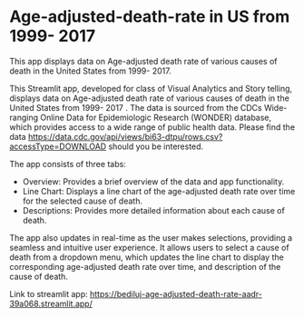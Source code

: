 # Age-adjusted-death-rate in US from 1999- 2017
This app displays data on Age-adjusted death rate of various causes of death in the United States from 1999- 2017.


This Streamlit app, developed for class of Visual Analytics and Story telling, displays data on Age-adjusted death rate of various causes of death in the United States from 1999- 2017 . 
The data is sourced from the CDCs Wide-ranging Online Data for Epidemiologic Research (WONDER) database, which provides access to a wide range of public health data.  Please find the data https://data.cdc.gov/api/views/bi63-dtpu/rows.csv?accessType=DOWNLOAD should you be interested.

The app consists of three tabs:

  - Overview: Provides a brief overview of the data and app functionality.
  - Line Chart: Displays a line chart of the age-adjusted death rate over time for the selected cause of death.
  - Descriptions: Provides more detailed information about each cause of death.

The app also updates in real-time as the user makes selections, providing a seamless and intuitive user experience. It allows users to select a cause of death from a dropdown menu, which updates the line chart to display the corresponding age-adjusted death rate over time, and description of the cause of death. 

Link to streamlit app: https://bediluj-age-adjusted-death-rate-aadr-39a068.streamlit.app/

